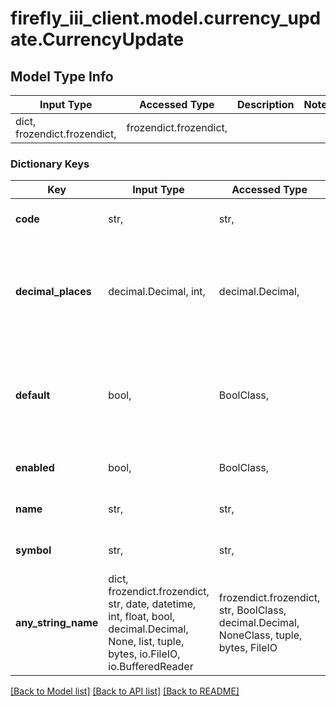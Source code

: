 # firefly_iii_client.model.currency_update.CurrencyUpdate

## Model Type Info
Input Type | Accessed Type | Description | Notes
------------ | ------------- | ------------- | -------------
dict, frozendict.frozendict,  | frozendict.frozendict,  |  | 

### Dictionary Keys
Key | Input Type | Accessed Type | Description | Notes
------------ | ------------- | ------------- | ------------- | -------------
**code** | str,  | str,  | The currency code | [optional] 
**decimal_places** | decimal.Decimal, int,  | decimal.Decimal,  | How many decimals to use when displaying this currency. Between 0 and 16. | [optional] value must be a 32 bit integer
**default** | bool,  | BoolClass,  | If the currency must be the default for the user. You can only submit TRUE. | [optional] must be one of [True, ] 
**enabled** | bool,  | BoolClass,  | If the currency is enabled | [optional] 
**name** | str,  | str,  | The currency name | [optional] 
**symbol** | str,  | str,  | The currency symbol | [optional] 
**any_string_name** | dict, frozendict.frozendict, str, date, datetime, int, float, bool, decimal.Decimal, None, list, tuple, bytes, io.FileIO, io.BufferedReader | frozendict.frozendict, str, BoolClass, decimal.Decimal, NoneClass, tuple, bytes, FileIO | any string name can be used but the value must be the correct type | [optional]

[[Back to Model list]](../../README.md#documentation-for-models) [[Back to API list]](../../README.md#documentation-for-api-endpoints) [[Back to README]](../../README.md)

